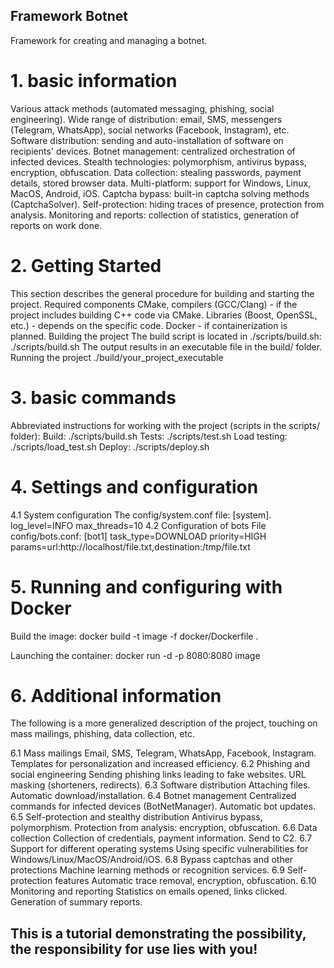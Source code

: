 ## Framework Botnet
Framework for creating and managing a botnet.

# 1. basic information
Various attack methods (automated messaging, phishing, social engineering).
Wide range of distribution: email, SMS, messengers (Telegram, WhatsApp), social networks (Facebook, Instagram), etc.
Software distribution: sending and auto-installation of software on recipients' devices.
Botnet management: centralized orchestration of infected devices.
Stealth technologies: polymorphism, antivirus bypass, encryption, obfuscation.
Data collection: stealing passwords, payment details, stored browser data.
Multi-platform: support for Windows, Linux, MacOS, Android, iOS.
Captcha bypass: built-in captcha solving methods (CaptchaSolver).
Self-protection: hiding traces of presence, protection from analysis.
Monitoring and reports: collection of statistics, generation of reports on work done.

# 2. Getting Started
This section describes the general procedure for building and starting the project.
Required components
CMake, compilers (GCC/Clang) - if the project includes building C++ code via CMake.
Libraries (Boost, OpenSSL, etc.) - depends on the specific code.
Docker - if containerization is planned.
Building the project
The build script is located in ./scripts/build.sh:
./scripts/build.sh
The output results in an executable file in the build/ folder.
Running the project
./build/your_project_executable
# 3. basic commands
Abbreviated instructions for working with the project (scripts in the scripts/ folder):
Build:
./scripts/build.sh
Tests:
./scripts/test.sh
Load testing:
./scripts/load_test.sh
Deploy:
./scripts/deploy.sh
# 4. Settings and configuration
4.1 System configuration
The config/system.conf file:
[system].
log_level=INFO
max_threads=10
4.2 Configuration of bots
File config/bots.conf:
[bot1]
task_type=DOWNLOAD
priority=HIGH
params=url:http://localhost/file.txt,destination:/tmp/file.txt
# 5. Running and configuring with Docker
Build the image:
docker build -t image -f docker/Dockerfile .

Launching the container:
docker run -d -p 8080:8080 image

# 6. Additional information
The following is a more generalized description of the project, touching on mass mailings, phishing, data collection, etc.

6.1 Mass mailings
Email, SMS, Telegram, WhatsApp, Facebook, Instagram.
Templates for personalization and increased efficiency.
6.2 Phishing and social engineering
Sending phishing links leading to fake websites.
URL masking (shorteners, redirects).
6.3 Software distribution
Attaching files.
Automatic download/installation.
6.4 Botnet management
Centralized commands for infected devices (BotNetManager).
Automatic bot updates.
6.5 Self-protection and stealthy distribution
Antivirus bypass, polymorphism.
Protection from analysis: encryption, obfuscation.
6.6 Data collection
Collection of credentials, payment information.
Send to C2.
6.7 Support for different operating systems
Using specific vulnerabilities for Windows/Linux/MacOS/Android/iOS.
6.8 Bypass captchas and other protections
Machine learning methods or recognition services.
6.9 Self-protection features
Automatic trace removal, encryption, obfuscation.
6.10 Monitoring and reporting
Statistics on emails opened, links clicked.
Generation of summary reports.

## This is a tutorial demonstrating the possibility, the responsibility for use lies with you!
